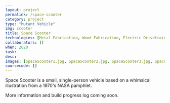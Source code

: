 ```yaml
---
layout: project
permalink: /space-scooter
category: project 
type: "Mutant Vehicle" 
img: scooter
title: Space Scooter
technologies: [Metal Fabrication, Wood Fabrication, Electric Drivetrain, LED Lighting, Software] 
collaborators: []
when: 2020
task: 
desc:
images: [SpaceScooter1.jpg, SpaceScooter2.jpg, SpaceScooter3.jpg, SpaceScooter-Night1.jpg, SpaceScooter-Night2.jpg]
sourcecode: []
---
```


Space Scooter is a small, single-person vehicle based on a whimsical illustration from a 1970's NASA pamphlet.

More information and build progress log coming soon.
